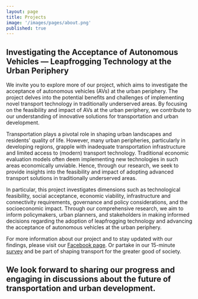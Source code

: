 ```yaml
---
layout: page
title: Projects
image: '/images/pages/about.png'
published: true
---
```


## Investigating the Acceptance of Autonomous Vehicles — Leapfrogging Technology at the Urban Periphery

We invite you to explore more of our project, which aims to investigate the acceptance of autonomous vehicles (AVs) at the urban periphery. The project delves into the potential benefits and challenges of implementing novel transport technology in traditionally underserved areas. By focusing on the feasibility and impact of AVs at the urban periphery, we contribute to our understanding of innovative solutions for transportation and urban development.

Transportation plays a pivotal role in shaping urban landscapes and residents' quality of life. However, many urban peripheries, particularly in developing regions, grapple with inadequate transportation infrastructure and limited access to (modern) transport technology. Traditional economic evaluation models often deem implementing new technologies in such areas economically unviable. Hence, through our research, we seek to provide insights into the feasibility and impact of adopting advanced transport solutions in traditionally underserved areas.

In particular, this project investigates dimensions such as technological feasibility, social acceptance, economic viability, infrastructure and connectivity requirements, governance and policy considerations, and the socioeconomic impact. Through our comprehensive research, we aim to inform policymakers, urban planners, and stakeholders in making informed decisions regarding the adoption of leapfrogging technology and advancing the acceptance of autonomous vehicles at the urban periphery.

For more information about our project and to stay updated with our findings, please visit our [Facebook page](https://www.facebook.com/profile.php?id=100092645106994). Or partake in our 15-minute [survey](https://tinyurl.com/supportindependentresearch) and be part of shaping transport for the greater good of society.

We look forward to sharing our progress and engaging in discussions about the future of transportation and urban development.
---